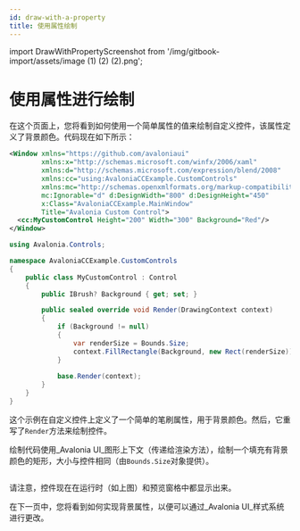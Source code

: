 ```yaml
---
id: draw-with-a-property
title: 使用属性绘制
---
```


import DrawWithPropertyScreenshot from '/img/gitbook-import/assets/image (1) (2) (2).png';

# 使用属性进行绘制

在这个页面上，您将看到如何使用一个简单属性的值来绘制自定义控件，该属性定义了背景颜色。代码现在如下所示：

```xml title='MainWindow.xaml'
<Window xmlns="https://github.com/avaloniaui"
        xmlns:x="http://schemas.microsoft.com/winfx/2006/xaml"
        xmlns:d="http://schemas.microsoft.com/expression/blend/2008"
        xmlns:cc="using:AvaloniaCCExample.CustomControls"
        xmlns:mc="http://schemas.openxmlformats.org/markup-compatibility/2006"
        mc:Ignorable="d" d:DesignWidth="800" d:DesignHeight="450"
        x:Class="AvaloniaCCExample.MainWindow"
        Title="Avalonia Custom Control">
  <cc:MyCustomControl Height="200" Width="300" Background="Red"/>
</Window>

```

```csharp title='MyCustomControl.cs'
using Avalonia.Controls;

namespace AvaloniaCCExample.CustomControls
{
    public class MyCustomControl : Control
    {
        public IBrush? Background { get; set; }

        public sealed override void Render(DrawingContext context)
        {
            if (Background != null)
            {
                var renderSize = Bounds.Size;
                context.FillRectangle(Background, new Rect(renderSize));
            }
            
            base.Render(context);
        }
    }
}
```

这个示例在自定义控件上定义了一个简单的笔刷属性，用于背景颜色。然后，它重写了`Render`方法来绘制控件。

绘制代码使用_Avalonia UI_图形上下文（传递给渲染方法），绘制一个填充有背景颜色的矩形，大小与控件相同（由`Bounds.Size`对象提供）。

<img src={DrawWithPropertyScreenshot} alt=""/>

请注意，控件现在在运行时（如上图）和预览窗格中都显示出来。

在下一页中，您将看到如何实现背景属性，以便可以通过_Avalonia UI_样式系统进行更改。
